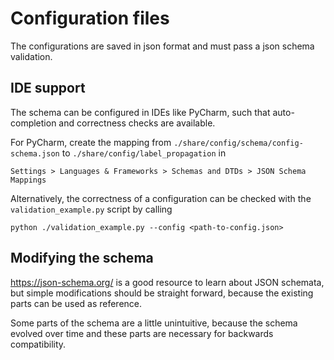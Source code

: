 # Configuration files

The configurations are saved in json format and must pass a json schema validation.

## IDE support

The schema can be configured in IDEs like PyCharm, such that auto-completion and correctness checks are available.

For PyCharm, create the mapping from `./share/config/schema/config-schema.json` to `./share/config/label_propagation` in
```
Settings > Languages & Frameworks > Schemas and DTDs > JSON Schema Mappings
```

Alternatively, the correctness of a configuration can be checked with the `validation_example.py` script by calling

```
python ./validation_example.py --config <path-to-config.json>
```

## Modifying the schema

<https://json-schema.org/> is a good resource to learn about JSON schemata, but simple modifications should be straight
forward, because the existing parts can be used as reference.

Some parts of the schema are a little unintuitive, because the schema evolved over time and these parts are necessary
for backwards compatibility.
